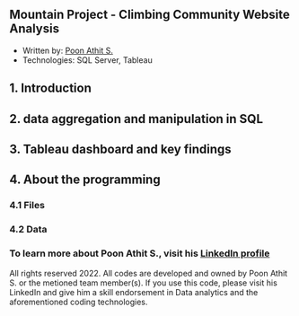 ## Mountain Project - Climbing Community Website Analysis
* Written by: [Poon Athit S. ](https://www.linkedin.com/in/athit-srimachand/)
* Technologies: SQL Server, Tableau
## 1. Introduction

## 2. data aggregation and manipulation in SQL

## 3. Tableau dashboard and key findings

## 4. About the programming

### 4.1 Files

### 4.2 Data

### To learn more about Poon Athit S., visit his [LinkedIn profile](https://www.linkedin.com/in/athit-srimachand/)

All rights reserved 2022. All codes are developed and owned by Poon Athit S. or the metioned team member(s). If you use this code, please visit his LinkedIn and give him a skill endorsement in Data analytics and the aforementioned coding technologies.
